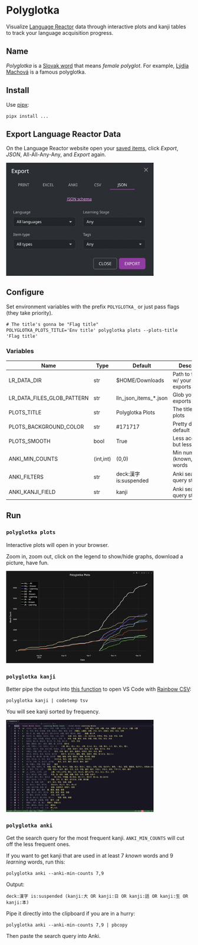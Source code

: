 # Polyglotka

Visualize [Language Reactor](https://languagereactor.com) data through interactive plots and kanji tables to track your language acquisition progress.

## Name

_Polyglotka_ is a [Slovak word](https://www.google.com/search?q=%22polyglotka%22+site%3A*.sk&sca_esv=3f080a3bfc790179&sxsrf=AE3TifO5N36YjT4dexxsM563QJlsOxL_IA%3A1758898552313&ei=eKnWaNfgEuWuwPAPqdOBmQg&ved=0ahUKEwjX_J_b1_aPAxVlFxAIHalpIIMQ4dUDCBA&uact=5&oq=%22polyglotka%22+site%3A*.sk&gs_lp=Egxnd3Mtd2l6LXNlcnAiFiJwb2x5Z2xvdGthIiBzaXRlOiouc2tIv3xQwQZYrXZwBHgAkAEAmAHwAaAB8AqqAQUwLjUuM7gBA8gBAPgBAfgBApgCAKACAJgDAIgGAZIHAKAH6AKyBwC4BwDCBwDIBwA&sclient=gws-wiz-serp)
that means _female polyglot_.
For example, [Lýdia Machová](https://www.wikiwand.com/sk/articles/L%C3%BDdia_Machov%C3%A1)
is a famous polyglotka.

## Install

Use [pipx](https://pypa.github.io/pipx):

    pipx install ...

## Export Language Reactor Data

On the Language Reactor website open your [saved items](https://www.languagereactor.com/saved-items),
click _Export_, _JSON_, All-All-Any-Any, and _Export_ again.

<img src='media/export_json_window.png' width='400'>

## Configure

Set environment variables with the prefix `POLYGLOTKA_` or just pass flags (they take priority).

    # The title's gonna be "Flag title"
    POLYGLOTKA_PLOTS_TITLE='Env title' polyglotka plots --plots-title 'Flag title'

### Variables

| Name                       | Type      | Default                 | Description                          |
| -------------------------- | --------- | ----------------------- | ------------------------------------ |
| LR_DATA_DIR                | str       | $HOME/Downloads         | Path to the dir w/ your LR exports   |
| LR_DATA_FILES_GLOB_PATTERN | str       | lln_json_items\_\*.json | Glob your json exports               |
| PLOTS_TITLE                | str       | Polyglotka Plots        | The title of the plots               |
| PLOTS_BACKGROUND_COLOR     | str       | \#171717                | Pretty dark by default               |
| PLOTS_SMOOTH               | bool      | True                    | Less accurate but less ugly          |
| ANKI_MIN_COUNTS            | (int,int) | (0,0)                   | Min number of (known,learning) words |
| ANKI_FILTERS               | str       | deck:漢字 is:suspended  | Anki search query stuff              |
| ANKI_KANJI_FIELD           | str       | kanji                   | Anki search query stuff              |

## Run

### `polyglotka plots`

Interactive plots will open in your browser.

Zoom in, zoom out, click on the legend to show/hide graphs, download a picture, have fun.

<img src='media/plots.png' width='400'>

### `polyglotka kanji`

Better pipe the output into [this function](https://github.com/constkolesnyak/dotfiles/blob/3b225ee11388b1c6074caee54ba37e9bb5dc87d2/zsh/.functions.zsh#L1)
to open VS Code with [Rainbow CSV](https://marketplace.visualstudio.com/items?itemName=mechatroner.rainbow-csv):

    polyglotka kanji | codetemp tsv

You will see kanji sorted by frequency.

<img src='media/kanji.png' width='400'>

### `polyglotka anki`

Get the search query for the most frequent kanji. `ANKI_MIN_COUNTS` will cut off the less frequent ones.

If you want to get kanji that are used in at least 7 _known_ words and 9 _learning_ words, run this:

    polyglotka anki --anki-min-counts 7,9

Output:

    deck:漢字 is:suspended (kanji:大 OR kanji:日 OR kanji:話 OR kanji:生 OR kanji:本)

Pipe it directly into the clipboard if you are in a hurry:

    polyglotka anki --anki-min-counts 7,9 | pbcopy

Then paste the search query into Anki.
